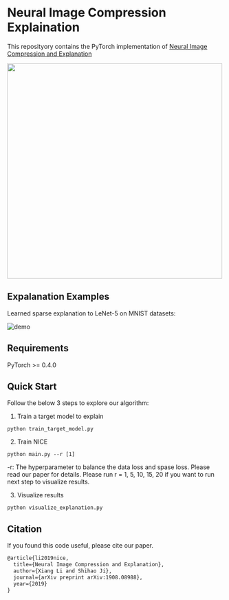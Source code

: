 # Neural Image Compression Explaination

This reposityory contains the PyTorch implementation of [Neural Image Compression and Explanation](https://arxiv.org/abs/1908.08988)

<img src="https://github.com/lxuniverse/neural-image-compression-explain_nice/blob/master/pic/Structure.png" width="500" class="center">

## Expalanation Examples
Learned sparse explanation to LeNet-5 on MNIST datasets:

![demo](https://github.com/lxuniverse/neural-image-compression-explain_nice/blob/master/vis/masks.png)

## Requirements

  PyTorch >= 0.4.0
    

## Quick Start
Follow the below 3 steps to explore our algorithm:

1. Train a target model to explain
```
python train_target_model.py 
```

2. Train NICE

```
python main.py --r [1] 
```
-r: The hyperparameter to balance the data loss and spase loss. Please read our paper for details.
Please run r = 1, 5, 10, 15, 20 if you want to run next step to visualize results.

3. Visualize results
```
python visualize_explanation.py
```

## Citation

If you found this code useful, please cite our paper.

```latex
@article{li2019nice,
  title={Neural Image Compression and Explanation},
  author={Xiang Li and Shihao Ji},
  journal={arXiv preprint arXiv:1908.08988},
  year={2019}
}
```
